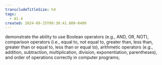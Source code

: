 ```yaml
---
transcludeTitleSize: h4
tags:
  - A1.4
created: 2024-09-25T09:30:41.000-0400
---
```

demonstrate the ability to use Boolean operators (e.g., AND, OR, NOT), comparison operators (i.e., equal to, not equal to, greater than, less than, greater than or equal to, less than or equal to), arithmetic operators (e.g., addition, subtraction, multiplication, division, exponentiation, parentheses), and order of operations correctly in computer programs;